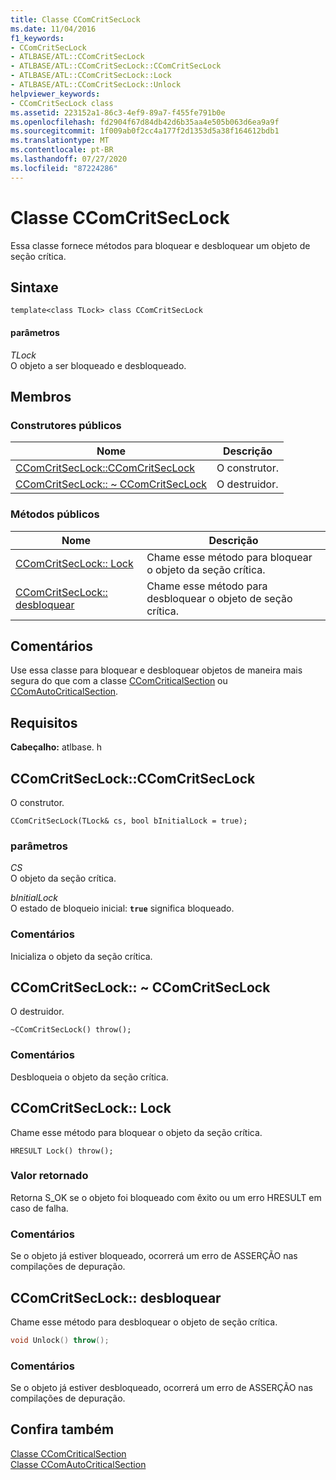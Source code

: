```yaml
---
title: Classe CComCritSecLock
ms.date: 11/04/2016
f1_keywords:
- CComCritSecLock
- ATLBASE/ATL::CComCritSecLock
- ATLBASE/ATL::CComCritSecLock::CComCritSecLock
- ATLBASE/ATL::CComCritSecLock::Lock
- ATLBASE/ATL::CComCritSecLock::Unlock
helpviewer_keywords:
- CComCritSecLock class
ms.assetid: 223152a1-86c3-4ef9-89a7-f455fe791b0e
ms.openlocfilehash: fd2904f67d84db42d6b35aa4e505b063d6ea9a9f
ms.sourcegitcommit: 1f009ab0f2cc4a177f2d1353d5a38f164612bdb1
ms.translationtype: MT
ms.contentlocale: pt-BR
ms.lasthandoff: 07/27/2020
ms.locfileid: "87224286"
---
```

# <a name="ccomcritseclock-class"></a>Classe CComCritSecLock

Essa classe fornece métodos para bloquear e desbloquear um objeto de seção crítica.

## <a name="syntax"></a>Sintaxe

```
template<class TLock> class CComCritSecLock
```

#### <a name="parameters"></a>parâmetros

*TLock*<br/>
O objeto a ser bloqueado e desbloqueado.

## <a name="members"></a>Membros

### <a name="public-constructors"></a>Construtores públicos

|Nome|Descrição|
|----------|-----------------|
|[CComCritSecLock::CComCritSecLock](#ctor)|O construtor.|
|[CComCritSecLock:: ~ CComCritSecLock](#dtor)|O destruidor.|

### <a name="public-methods"></a>Métodos públicos

|Nome|Descrição|
|----------|-----------------|
|[CComCritSecLock:: Lock](#lock)|Chame esse método para bloquear o objeto da seção crítica.|
|[CComCritSecLock:: desbloquear](#unlock)|Chame esse método para desbloquear o objeto de seção crítica.|

## <a name="remarks"></a>Comentários

Use essa classe para bloquear e desbloquear objetos de maneira mais segura do que com a classe [CComCriticalSection](../../atl/reference/ccomcriticalsection-class.md) ou [CComAutoCriticalSection](../../atl/reference/ccomautocriticalsection-class.md).

## <a name="requirements"></a>Requisitos

**Cabeçalho:** atlbase. h

## <a name="ccomcritseclockccomcritseclock"></a><a name="ctor"></a>CComCritSecLock::CComCritSecLock

O construtor.

```
CComCritSecLock(TLock& cs, bool bInitialLock = true);
```

### <a name="parameters"></a>parâmetros

*CS*<br/>
O objeto da seção crítica.

*bInitialLock*<br/>
O estado de bloqueio inicial: **`true`** significa bloqueado.

### <a name="remarks"></a>Comentários

Inicializa o objeto da seção crítica.

## <a name="ccomcritseclockccomcritseclock"></a><a name="dtor"></a>CComCritSecLock:: ~ CComCritSecLock

O destruidor.

```
~CComCritSecLock() throw();
```

### <a name="remarks"></a>Comentários

Desbloqueia o objeto da seção crítica.

## <a name="ccomcritseclocklock"></a><a name="lock"></a>CComCritSecLock:: Lock

Chame esse método para bloquear o objeto da seção crítica.

```
HRESULT Lock() throw();
```

### <a name="return-value"></a>Valor retornado

Retorna S_OK se o objeto foi bloqueado com êxito ou um erro HRESULT em caso de falha.

### <a name="remarks"></a>Comentários

Se o objeto já estiver bloqueado, ocorrerá um erro de ASSERÇÃO nas compilações de depuração.

## <a name="ccomcritseclockunlock"></a><a name="unlock"></a>CComCritSecLock:: desbloquear

Chame esse método para desbloquear o objeto de seção crítica.

```cpp
void Unlock() throw();
```

### <a name="remarks"></a>Comentários

Se o objeto já estiver desbloqueado, ocorrerá um erro de ASSERÇÃO nas compilações de depuração.

## <a name="see-also"></a>Confira também

[Classe CComCriticalSection](../../atl/reference/ccomcriticalsection-class.md)<br/>
[Classe CComAutoCriticalSection](../../atl/reference/ccomautocriticalsection-class.md)
